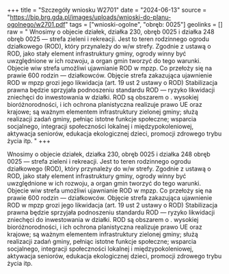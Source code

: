 +++
title = "Szczegóły wniosku W2701"
date = "2024-06-13"
source = "https://bip.brg.gda.pl/images/uploads/wnioski-do-planu-ogolnego/w2701.pdf"
tags = ["wnioski-ogolne", "obręb: 0025"]
geolinks = []
raw = " Wnosimy o objecie działek, działka 230, obręb 0025 i działka 248 obręb 0025 — strefa zieleni i rekreacji. Jest to teren  rodzinnego ogrodu działkowego (ROD), który przynależy do w/w strefy. Zgodnie z ustawą o ROD, jako stały element infrastruktury gminy, ogrody winny być uwzględnione w ich rozwoju, a organ gmin tworzyć do tego warunki. Objecie wiw strefa umożliwi ujawnianie ROD w mpzp. Co przełoży się na prawie 600 rodzin — działkowców. Objęcie strefa  zakazująca ujawnienie ROD w mpzp grozi jego likwidacja (art. 19 ust 2 ustawy o ROD) Stabilizacja prawna będzie  sprzyjała podnoszeniu standardu ROD — ryzyko likwidacji zniechęci do inwestowania w działki. ROD są obszarem o  . wysokiej bioróżnorodności, i ich ochrona planistyczna realizuje prawo UE oraz krajowe; są ważnym elementem  infrastruktury zielonej gminy; służą realizacji zadań gminy, pełniąc istotne funkcje społeczne; wsparcia socjalnego, integracji społeczności lokalnej i międzypokoleniowej, aktywacja seniorów, edukacja ekologicznej dzieci, promocji  zdrowego trybu życia itp.  "
+++

 Wnosimy o objecie działek, działka 230, obręb 0025 i działka 248 obręb 0025 — strefa zieleni i rekreacji. Jest to teren
 rodzinnego ogrodu działkowego (ROD), który przynależy do w/w strefy. Zgodnie z ustawą o ROD, jako stały element
infrastruktury gminy, ogrody winny być uwzględnione w ich rozwoju, a organ gmin tworzyć do tego warunki. Objecie
wiw strefa umożliwi ujawnianie ROD w mpzp. Co przełoży się na prawie 600 rodzin — działkowców. Objęcie strefa
 zakazująca ujawnienie ROD w mpzp grozi jego likwidacja (art. 19 ust 2 ustawy o ROD) Stabilizacja prawna będzie
 sprzyjała podnoszeniu standardu ROD — ryzyko likwidacji zniechęci do inwestowania w działki. ROD są obszarem o
 . wysokiej bioróżnorodności, i ich ochrona planistyczna realizuje prawo UE oraz krajowe; są ważnym elementem
 infrastruktury zielonej gminy; służą realizacji zadań gminy, pełniąc istotne funkcje społeczne; wsparcia socjalnego,
integracji społeczności lokalnej i międzypokoleniowej, aktywacja seniorów, edukacja ekologicznej dzieci, promocji
 zdrowego trybu życia itp.
 


